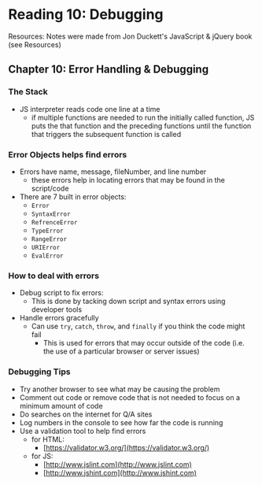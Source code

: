# Reading 10: Debugging

Resources: Notes were made from Jon Duckett's JavaScript & jQuery book (see Resources)

## Chapter 10: Error Handling & Debugging

### The Stack

* JS interpreter reads code one line at a time
  * if multiple functions are needed to run the initially called function, JS puts the that function and the preceding functions until the function that triggers the subsequent function is called</br>

### Error Objects helps find errors

* Errors have name, message, fileNumber, and line number
  * these errors help in locating errors that may be found in the script/code
* There are 7 built in error objects:
  * `Error`
  * `SyntaxError`
  * `RefrenceError`
  * `TypeError`
  * `RangeError`
  * `URIError`
  * `EvalError`  

### How to deal with errors

* Debug script to fix errors:
  * This is done by tacking down script and syntax errors using developer tools
* Handle errors gracefully
  * Can use `try`, `catch`, `throw`, and `finally` if you think the code might fail
    * This is used for errors that may occur outside of the code (i.e. the use of a particular browser or server issues)

### Debugging Tips

* Try another browser to see what may be causing the problem
* Comment out code or remove code that is not needed to focus on a minimum amount of code
* Do searches on the internet for Q/A sites
* Log numbers in the console to see how far the code is running
* Use a validation tool to help find errors
  * for HTML:
    * [https://validator.w3.org/](https://validator.w3.org/)
  * for JS: 
    * [http://www.jslint.com](http://www.jslint.com)
    * [http://www.jshint.com](http://www.jshint.com)